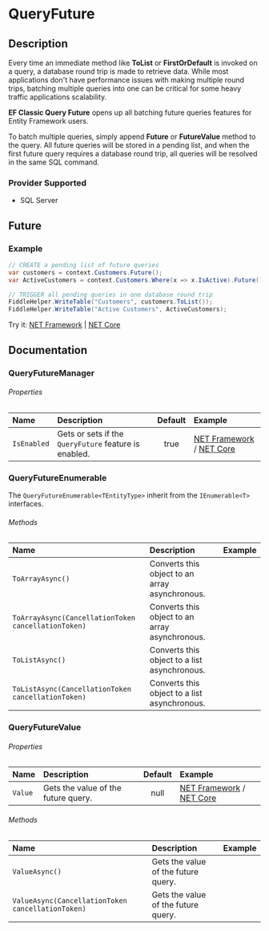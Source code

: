 # QueryFuture

## Description
Every time an immediate method like **ToList** or **FirstOrDefault** is invoked on a query, a database round trip is made to retrieve data. While most applications don't have performance issues with making multiple round trips, batching multiple queries into one can be critical for some heavy traffic applications scalability.

**EF Classic Query Future** opens up all batching future queries features for Entity Framework users.

To batch multiple queries, simply append **Future** or **FutureValue** method to the query. All future queries will be stored in a pending list, and when the first future query requires a database round trip, all queries will be resolved in the same SQL command.

### Provider Supported
- SQL Server

## Future

### Example
```csharp
// CREATE a pending list of future queries
var customers = context.Customers.Future();
var ActiveCustomers = context.Customers.Where(x => x.IsActive).Future();

// TRIGGER all pending queries in one database round trip			
FiddleHelper.WriteTable("Customers", customers.ToList());		
FiddleHelper.WriteTable("Active Customers", ActiveCustomers);			
```
Try it: [NET Framework](https://dotnetfiddle.net/DoWJ3t) | [NET Core](https://dotnetfiddle.net/vMGvuy)

## Documentation

### QueryFutureManager

###### Properties

| Name | Description | Default | Example |
| :--- | :---------- | :-----: | :------ |
| `IsEnabled` | Gets or sets if the `QueryFuture` feature is enabled. | true | [NET Framework](https://dotnetfiddle.net/n6VcfE) / [NET Core](https://dotnetfiddle.net/ezWALV) |

### QueryFutureEnumerable<TEntityType>
  
The `QueryFutureEnumerable<TEntityType>` inherit from the `IEnumerable<T>` interfaces.

###### Methods

| Name | Description | Example |
| :--- | :---------- | :------ |
| `ToArrayAsync()` | Converts this object to an array asynchronous. |  |
| `ToArrayAsync(CancellationToken cancellationToken)` | Converts this object to an array asynchronous. |  |
| `ToListAsync()` | Converts this object to a list asynchronous. |  |
| `ToListAsync(CancellationToken cancellationToken)` | Converts this object to a list asynchronous. |  |
  
### QueryFutureValue<TResult>
  
###### Properties

| Name | Description | Default | Example |
| :--- | :---------- | :-----: | :------ |
| `Value` | Gets the value of the future query. | null | [NET Framework](https://dotnetfiddle.net/ObIY3v) / [NET Core](https://dotnetfiddle.net/xjEqrX) |

###### Methods

| Name | Description | Example |
| :--- | :---------- | :------ |
| `ValueAsync()` | Gets the value of the future query. |  |
| `ValueAsync(CancellationToken cancellationToken)` | Gets the value of the future query. |  |
